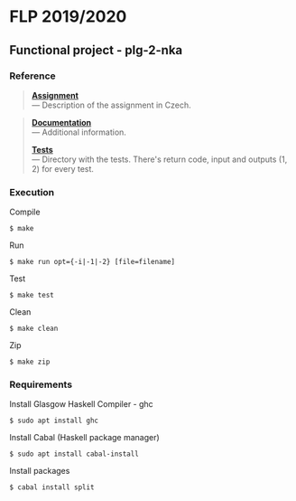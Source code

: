 # FLP 2019/2020

## Functional project - plg-2-nka

<!----------------------------------------------------------------------------->

### Reference

> [**Assignment**](assignment)<br>
> — Description of the assignment in Czech.

> [**Documentation**](docs)<br>
> — Additional information.
>
> [**Tests**](test)<br>
> — Directory with the tests. There's return code, input and outputs (1, 2) for every test.

<!----------------------------------------------------------------------------->

### Execution

Compile
```
$ make
```

Run
```
$ make run opt={-i|-1|-2} [file=filename] 
```

Test
```
$ make test 
```

Clean
```
$ make clean
```

Zip
```
$ make zip 
```

<!----------------------------------------------------------------------------->

### Requirements

Install Glasgow Haskell Compiler - ghc
```
$ sudo apt install ghc
```

Install Cabal (Haskell package manager)
```
$ sudo apt install cabal-install
```

Install packages
```
$ cabal install split
```
